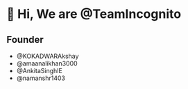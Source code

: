 # 👋 Hi, We are @TeamIncognito
## Founder 
-  @KOKADWARAkshay 
-  @amaanalikhan3000
-  @AnkitaSinghIE
-  @namanshr1403
<!---
TeamIncognito/TeamIncognito is a ✨ special ✨ repository because its `README.md` (this file) appears on your GitHub profile.
You can click the Preview link to take a look at your changes.
--->
